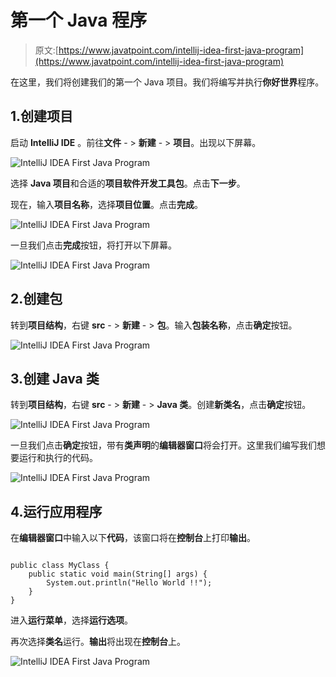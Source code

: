 # 第一个 Java 程序

> 原文:[https://www.javatpoint.com/intellij-idea-first-java-program](https://www.javatpoint.com/intellij-idea-first-java-program)

在这里，我们将创建我们的第一个 Java 项目。我们将编写并执行**你好世界**程序。

## 1.创建项目

启动 **IntelliJ IDE** 。前往**文件** - > **新建** - > **项目**。出现以下屏幕。

![IntelliJ IDEA First Java Program](../Images/6d2e18aea51fb2e0e7c37a9251a03003.png)

选择 **Java 项目**和合适的**项目软件开发工具包**。点击**下一步**。

现在，输入**项目名称**，选择**项目位置**。点击**完成**。

![IntelliJ IDEA First Java Program](../Images/b97285eb82c713d30017ecd5c1ceabda.png)

一旦我们点击**完成**按钮，将打开以下屏幕。

![IntelliJ IDEA First Java Program](../Images/4610425941828b965b6f845526b8e5fc.png)

## 2.创建包

转到**项目结构**，右键 **src** - > **新建** - > **包**。输入**包装名称**，点击**确定**按钮。

![IntelliJ IDEA First Java Program](../Images/bd96720759d0d288375eb03e10bc7912.png)

## 3.创建 Java 类

转到**项目结构**，右键 **src** - > **新建** - > **Java 类**。创建**新类名**，点击**确定**按钮。

![IntelliJ IDEA First Java Program](../Images/5c2ca288654bc9d0db8494f69cb2c583.png)

一旦我们点击**确定**按钮，带有**类声明**的**编辑器窗口**将会打开。这里我们编写我们想要运行和执行的代码。

![IntelliJ IDEA First Java Program](../Images/3bb6c69e76171e0fe2085fdc51e34586.png)

## 4.运行应用程序

在**编辑器窗口**中输入以下**代码**，该窗口将在**控制台**上打印**输出**。

```

public class MyClass {
    public static void main(String[] args) {
        System.out.println("Hello World !!");
    }
}

```

进入**运行菜单**，选择**运行选项**。

再次选择**类名**运行。**输出**将出现在**控制台**上。

![IntelliJ IDEA First Java Program](../Images/f6b4c30cc474bbed4fbb695ad7b210fb.png)